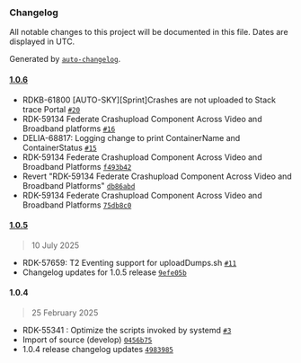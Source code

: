 ### Changelog

All notable changes to this project will be documented in this file. Dates are displayed in UTC.

Generated by [`auto-changelog`](https://github.com/CookPete/auto-changelog).

#### [1.0.6](https://github.com/rdkcentral/crashupload/compare/1.0.5...1.0.6)

- RDKB-61800 [AUTO-SKY][Sprint]Crashes are not uploaded to Stack trace Portal [`#20`](https://github.com/rdkcentral/crashupload/pull/20)
- RDK-59134 Federate Crashupload Component Across Video and Broadband platforms [`#16`](https://github.com/rdkcentral/crashupload/pull/16)
- DELIA-68817: Logging change to print ContainerName and ContainerStatus [`#15`](https://github.com/rdkcentral/crashupload/pull/15)
- RDK-59134 Federate Crashupload Component Across Video and Broadband Platforms [`f493b42`](https://github.com/rdkcentral/crashupload/commit/f493b42f3d5fee48684180755d4a47055f7be338)
- Revert "RDK-59134 Federate Crashupload Component Across Video and Broadband Platforms" [`db86abd`](https://github.com/rdkcentral/crashupload/commit/db86abd1c67a3905af3d04fd43f2e6ef827b85fa)
- RDK-59134 Federate Crashupload Component Across Video and Broadband Platforms [`75db8c0`](https://github.com/rdkcentral/crashupload/commit/75db8c063f379f388491befbf829b973dcfb983e)

#### [1.0.5](https://github.com/rdkcentral/crashupload/compare/1.0.4...1.0.5)

> 10 July 2025

- RDK-57659: T2 Eventing support for uploadDumps.sh [`#11`](https://github.com/rdkcentral/crashupload/pull/11)
- Changelog updates for 1.0.5 release [`9efe05b`](https://github.com/rdkcentral/crashupload/commit/9efe05b807b5208a94131c69177c29108f82cedd)

#### 1.0.4

> 25 February 2025

- RDK-55341 : Optimize the scripts invoked by systemd [`#3`](https://github.com/rdkcentral/crashupload/pull/3)
- Import of source (develop) [`0456b75`](https://github.com/rdkcentral/crashupload/commit/0456b7588c9b4fd79b5ca5a47724a2b39ae262c7)
- 1.0.4 release changelog updates [`4983985`](https://github.com/rdkcentral/crashupload/commit/4983985aad921a710d7c94fa3338494b76b105a3)
